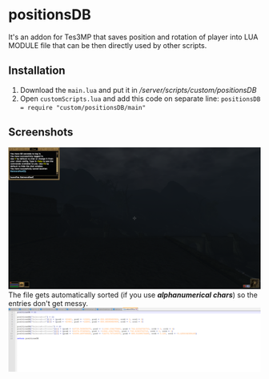 # positionsDB
It's an addon for Tes3MP that saves position and rotation of player into LUA MODULE file that can be then directly used by other scripts.

## Installation
1. Download the ```main.lua``` and put it in */server/scripts/custom/positionsDB*
2. Open ```customScripts.lua``` and add this code on separate line: ```positionsDB = require "custom/positionsDB/main"```

## Screenshots
![alt text](https://github.com/Nkfree/positionsDB/blob/master/inGame.png)
The file gets automatically sorted (if you use ***alphanumerical chars***) so the entries don't get messy.
![alt text](https://github.com/Nkfree/positionsDB/blob/master/actualFile.png)



